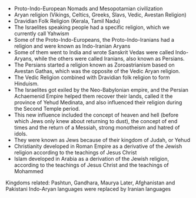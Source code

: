 - Proto-Indo-European Nomads and Mesopotamian civilization
- Aryan religion (Vikings, Celtics, Greeks, Slavs, Vedic, Avestan Religion)
- Dravidian Folk Religion (Kerala, Tamil Nadu)
- The Israelites speaking people had a specific religion, which we currently call Yahwism
- Some of the Proto-Indo-Europeans, the Proto-Indo-Iranians had a religion and were known as Indo-Iranian Aryans
- Some of them went to India and wrote Sanskrit Vedas were called Indo-Aryans, while the others were called Iranians, also known as Persians.
- The Persians started a religion known as Zoroastrianism based on Avestan Gathas, which was the opposite of the Vedic Aryan religion.
- The Vedic Religion combined with Dravidian folk religion to form Hinduism.
- The Israelites got exiled by the Neo-Babylonian empire, and the Persian Achaemenid Empire helped them recover their lands, called it the province of Yehud Medinata, and also influenced their religion during the Second Temple period.
- This new influence included the concept of heaven and hell (before which Jews only knew about returning to dust), the concept of end times and the return of a Messiah, strong monotheism and hatred of idols.
- They were known as Jews because of their kingdom of Judah, or Yehud
- Christianity developed in Roman Empire as a derivative of the Jewish religion according to the teachings of Jesus Christ
- Islam developed in Arabia as a derivation of the Jewish religion, according to the teachings of Jesus Christ and the teachings of Mohammed

Kingdoms related: Pashtun, Gandhara, Maurya
Later, Afghanistan and Pakistani Indo-Aryan languages were replaced by Iranian languages